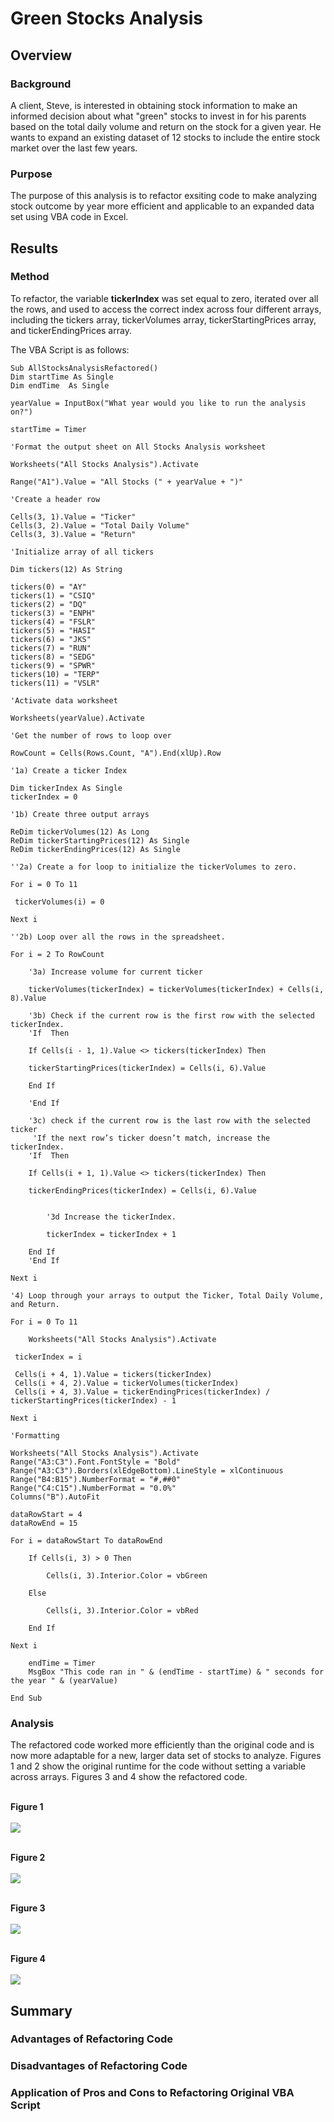 # Green Stocks Analysis
## Overview
### Background
A client, Steve, is interested in obtaining stock information to make an informed decision about what "green" stocks to invest in for his parents based on the total daily volume and return on the stock for a given year. He wants to expand an existing dataset of 12 stocks to include the entire stock market over the last few years. 
### Purpose
The purpose of this analysis is to refactor exsiting code to make analyzing stock outcome by year more efficient and applicable to an expanded data set using VBA code in Excel. 
## Results
### Method
To refactor, the variable <b>tickerIndex</b> was set equal to zero, iterated over all the rows, and used to access the correct index across four different arrays, including the tickers array, tickerVolumes array, tickerStartingPrices array, and tickerEndingPrices array.


The VBA Script is as follows: 
    
    Sub AllStocksAnalysisRefactored()
    Dim startTime As Single
    Dim endTime  As Single

    yearValue = InputBox("What year would you like to run the analysis on?")

    startTime = Timer
    
    'Format the output sheet on All Stocks Analysis worksheet
    
    Worksheets("All Stocks Analysis").Activate
    
    Range("A1").Value = "All Stocks (" + yearValue + ")"
    
    'Create a header row
    
    Cells(3, 1).Value = "Ticker"
    Cells(3, 2).Value = "Total Daily Volume"
    Cells(3, 3).Value = "Return"

    'Initialize array of all tickers
    
    Dim tickers(12) As String
    
    tickers(0) = "AY"
    tickers(1) = "CSIQ"
    tickers(2) = "DQ"
    tickers(3) = "ENPH"
    tickers(4) = "FSLR"
    tickers(5) = "HASI"
    tickers(6) = "JKS"
    tickers(7) = "RUN"
    tickers(8) = "SEDG"
    tickers(9) = "SPWR"
    tickers(10) = "TERP"
    tickers(11) = "VSLR"
    
    'Activate data worksheet
    
    Worksheets(yearValue).Activate
    
    'Get the number of rows to loop over
    
    RowCount = Cells(Rows.Count, "A").End(xlUp).Row
    
    '1a) Create a ticker Index
    
    Dim tickerIndex As Single
    tickerIndex = 0

    '1b) Create three output arrays
    
    ReDim tickerVolumes(12) As Long
    ReDim tickerStartingPrices(12) As Single
    ReDim tickerEndingPrices(12) As Single
    
    ''2a) Create a for loop to initialize the tickerVolumes to zero.
    
    For i = 0 To 11
     
     tickerVolumes(i) = 0
    
    Next i
      
    ''2b) Loop over all the rows in the spreadsheet.
    
    For i = 2 To RowCount
    
        '3a) Increase volume for current ticker
        
        tickerVolumes(tickerIndex) = tickerVolumes(tickerIndex) + Cells(i, 8).Value
        
        '3b) Check if the current row is the first row with the selected tickerIndex.
        'If  Then
            
        If Cells(i - 1, 1).Value <> tickers(tickerIndex) Then
        
        tickerStartingPrices(tickerIndex) = Cells(i, 6).Value
        
        End If
            
        'End If
        
        '3c) check if the current row is the last row with the selected ticker
         'If the next row’s ticker doesn’t match, increase the tickerIndex.
        'If  Then
            
        If Cells(i + 1, 1).Value <> tickers(tickerIndex) Then
        
        tickerEndingPrices(tickerIndex) = Cells(i, 6).Value
            

            '3d Increase the tickerIndex.
            
            tickerIndex = tickerIndex + 1
            
        End If
        'End If
        
    Next i
    
    '4) Loop through your arrays to output the Ticker, Total Daily Volume, and Return.
    
    For i = 0 To 11
        
        Worksheets("All Stocks Analysis").Activate
     
     tickerIndex = i
     
     Cells(i + 4, 1).Value = tickers(tickerIndex)
     Cells(i + 4, 2).Value = tickerVolumes(tickerIndex)
     Cells(i + 4, 3).Value = tickerEndingPrices(tickerIndex) / tickerStartingPrices(tickerIndex) - 1
    
    Next i
    
    'Formatting
    
    Worksheets("All Stocks Analysis").Activate
    Range("A3:C3").Font.FontStyle = "Bold"
    Range("A3:C3").Borders(xlEdgeBottom).LineStyle = xlContinuous
    Range("B4:B15").NumberFormat = "#,##0"
    Range("C4:C15").NumberFormat = "0.0%"
    Columns("B").AutoFit

    dataRowStart = 4
    dataRowEnd = 15

    For i = dataRowStart To dataRowEnd
        
        If Cells(i, 3) > 0 Then
            
            Cells(i, 3).Interior.Color = vbGreen
            
        Else
        
            Cells(i, 3).Interior.Color = vbRed
            
        End If
        
    Next i
 
        endTime = Timer
        MsgBox "This code ran in " & (endTime - startTime) & " seconds for the year " & (yearValue)
    
    End Sub

### Analysis
The refactored code worked more efficiently than the original code and is now more adaptable for a new, larger data set of stocks to analyze. Figures 1 and 2 show the original runtime for the code without setting a variable across arrays. Figures 3 and 4 show the refactored code. 

<br><b>Figure 1</b><br><br>
<img src="https://github.com/alexdallman1029/stock-analysis/resources/VBA_Challenge_Orignial_2017.png"><br>

<br><b>Figure 2</b><br><br>
<img src="https://github.com/alexdallman1029/stock-analysis/resources/VBA_Challenge_Orignial_2018.png"><br>

<br><b>Figure 3</b><br><br>
<img src="https://github.com/alexdallman1029/stock-analysis//VBA_Challenge_2017.png"><br>

<br><b>Figure 4</b><br><br>
<img src="https://github.com/alexdallman1029/stock-analysis//VBA_Challenge_2018.png"><br>

## Summary
### Advantages of Refactoring Code
### Disadvantages of Refactoring Code
### Application of Pros and Cons to Refactoring Original VBA Script

